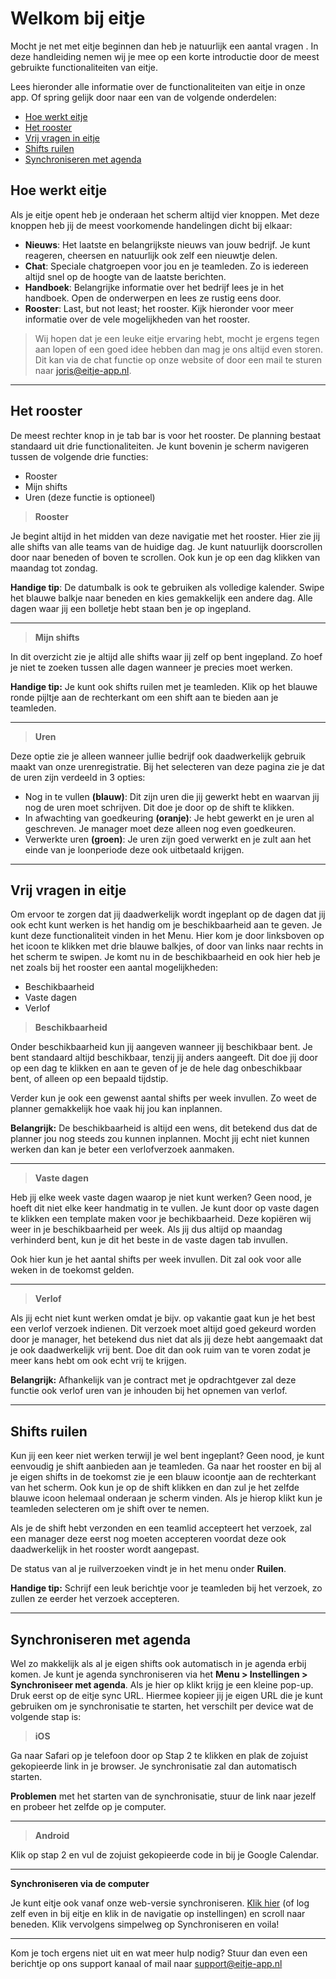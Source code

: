 # Welkom bij eitje

Mocht je net met eitje beginnen dan heb je natuurlijk een aantal vragen . In deze handleiding nemen wij je mee op een korte introductie door de meest gebruikte functionaliteiten van eitje.

Lees hieronder alle informatie over de functionaliteiten van eitje in onze app. Of spring gelijk door naar een van de volgende onderdelen:


* [Hoe werkt eitje](ikbeginmeteitje.md?id=hoe-werkt-eitje)	
* [Het rooster](ikbeginmeteitje.md?id=het-rooster)	
* [Vrij vragen in eitje](ikbeginmeteitje.md?id=vrij-vragen-in-eitje)	
* [Shifts ruilen](ikbeginmeteitje.md?id=shifts-ruilen)	
* [Synchroniseren met agenda](ikbeginmeteitje.md?id=synchroniseren-met-agenda)	


## Hoe werkt eitje
Als je eitje opent heb je onderaan het scherm altijd vier knoppen. Met deze knoppen heb jij de meest voorkomende handelingen dicht bij elkaar:

* **Nieuws**: Het laatste en belangrijkste nieuws van jouw bedrijf. Je kunt reageren, cheersen en natuurlijk ook zelf een nieuwtje delen. 
* **Chat**: Speciale chatgroepen voor jou en je teamleden. Zo is iedereen altijd snel op de hoogte van de laatste berichten.
* **Handboek**: Belangrijke informatie over het bedrijf lees je in het handboek. Open de onderwerpen en lees ze rustig eens door.
* **Rooster**: Last, but not least; het rooster. Kijk hieronder voor meer informatie over de vele mogelijkheden van het rooster.


> Wij hopen dat je een leuke eitje ervaring hebt, mocht je ergens tegen aan lopen of een goed idee hebben dan mag je ons altijd even storen. Dit kan via de chat functie op onze website of door een mail te sturen naar joris@eitje-app.nl.

---

## Het rooster
De meest rechter knop in je tab bar is voor het rooster. De planning bestaat standaard uit drie functionaliteiten. Je kunt bovenin je scherm navigeren tussen de volgende drie functies:

* Rooster
* Mijn shifts
* Uren (deze functie is optioneel)

> **Rooster**

Je begint altijd in het midden van deze navigatie met het rooster. Hier zie jij alle shifts van alle teams van de huidige dag. Je kunt natuurlijk doorscrollen door naar beneden of boven te scrollen. Ook kun je op een dag klikken van maandag tot zondag. 

**Handige tip**: De datumbalk is ook te gebruiken als volledige kalender. Swipe het blauwe balkje naar beneden en kies gemakkelijk een andere dag. Alle dagen waar jij een bolletje hebt staan ben je op ingepland.

---

> **Mijn shifts**

In dit overzicht zie je altijd alle shifts waar jij zelf op bent ingepland. Zo hoef je niet te zoeken tussen alle dagen wanneer je precies moet werken. 

**Handige tip:** Je kunt ook shifts ruilen met je teamleden. Klik op het blauwe ronde pijltje aan de rechterkant om een shift aan te bieden aan je teamleden.

---

> **Uren**

Deze optie zie je alleen wanneer jullie bedrijf ook daadwerkelijk gebruik maakt van onze urenregistratie. Bij het selecteren van deze pagina zie je dat de uren zijn verdeeld in 3 opties: 

* Nog in te vullen **(blauw)**: Dit zijn uren die jij gewerkt hebt en waarvan jij nog de uren moet schrijven. Dit doe je door op de shift te klikken.
* In afwachting van goedkeuring **(oranje)**: Je hebt gewerkt en je uren al geschreven. Je manager moet deze alleen nog even goedkeuren.
* Verwerkte uren **(groen)**: Je uren zijn goed verwerkt en je zult aan het einde van je loonperiode deze ook uitbetaald krijgen.


---


## Vrij vragen in eitje

Om ervoor te zorgen dat jij daadwerkelijk wordt ingeplant op de dagen dat jij ook echt kunt werken is het handig om je beschikbaarheid aan te geven. Je kunt deze functionaliteit vinden in het Menu. Hier kom je door linksboven op het icoon te klikken met drie blauwe balkjes, of door van links naar rechts in het scherm te swipen. Je komt nu in de beschikbaarheid en ook hier heb je net zoals bij het rooster een aantal mogelijkheden:

* Beschikbaarheid
* Vaste dagen
* Verlof

> **Beschikbaarheid**

Onder beschikbaarheid kun jij aangeven wanneer jij beschikbaar bent. Je bent standaard altijd beschikbaar, tenzij jij anders aangeeft. Dit doe jij door op een dag te klikken en aan te geven of je de hele dag onbeschikbaar bent, of alleen op een bepaald tijdstip. 

Verder kun je ook een gewenst aantal shifts per week invullen. Zo weet de planner gemakkelijk hoe vaak hij jou kan inplannen. 

**Belangrijk:** De beschikbaarheid is altijd een wens, dit betekend dus dat de planner jou nog steeds zou kunnen inplannen. Mocht jij echt niet kunnen werken dan kan je beter een verlofverzoek aanmaken.

---

> **Vaste dagen**

Heb jij elke week vaste dagen waarop je niet kunt werken? Geen nood, je hoeft dit niet elke keer handmatig in te vullen. Je kunt door op vaste dagen te klikken een template maken voor je bechikbaarheid. Deze kopiëren wij weer in je beschikbaarheid per week. Als jij dus altijd op maandag verhinderd bent, kun je dit het beste in de vaste dagen tab invullen. 

Ook hier kun je het aantal shifts per week invullen. Dit zal ook voor alle weken in de toekomst gelden. 

---

> **Verlof**

Als jij echt niet kunt werken omdat je bijv. op vakantie gaat kun je het best een verlof verzoek indienen. Dit verzoek moet altijd goed gekeurd worden door je manager, het betekend dus niet dat als jij deze hebt aangemaakt dat je ook daadwerkelijk vrij bent. Doe dit dan ook ruim van te voren zodat je meer kans hebt om ook echt vrij te krijgen.

**Belangrijk:** Afhankelijk van je contract met je opdrachtgever zal deze functie ook verlof uren van je inhouden bij het opnemen van verlof. 

---

## Shifts ruilen

Kun jij een keer niet werken terwijl je wel bent ingeplant? Geen nood, je kunt eenvoudig je shift aanbieden aan je teamleden. Ga naar het rooster en bij al je eigen shifts in de toekomst zie je een blauw icoontje aan de rechterkant van het scherm. Ook kun je op de shift klikken en dan zul je het zelfde blauwe icoon helemaal onderaan je scherm vinden. Als je hierop klikt kun je teamleden selecteren om je shift over te nemen. 

Als je de shift hebt verzonden en een teamlid accepteert het verzoek, zal een manager deze eerst nog moeten accepteren voordat deze ook daadwerkelijk in het rooster wordt aangepast. 

De status van al je ruilverzoeken vindt je in het menu onder **Ruilen**.

**Handige tip:** Schrijf een leuk berichtje voor je teamleden bij het verzoek, zo zullen ze eerder het verzoek accepteren.

---


## Synchroniseren met agenda

Wel zo makkelijk als al je eigen shifts ook automatisch in je agenda erbij komen. Je kunt je agenda synchroniseren via het **Menu > Instellingen > Synchroniseer met agenda**. Als je hier op klikt krijg je een kleine pop-up. Druk eerst op de eitje sync URL. Hiermee kopieer jij je eigen URL die je kunt gebruiken om je synchronisatie te starten, het verschilt per device wat de volgende stap is:

> **iOS**

Ga naar Safari op je telefoon door op Stap 2 te klikken en plak de zojuist gekopieerde link in je browser. Je synchronisatie zal dan automatisch starten. 

**Problemen** met het starten van de synchronisatie, stuur de link naar jezelf en probeer het zelfde op je computer. 


---

> **Android**

Klik op stap 2 en vul de zojuist gekopieerde code in bij je Google Calendar.


---

**Synchroniseren via de computer**

Je kunt eitje ook vanaf onze web-versie synchroniseren. [Klik hier](https://new.eitjeapp.nl/bedrijf) (of log zelf even in bij eitje en klik in de navigatie op instellingen) en scroll naar beneden. Klik vervolgens simpelweg op Synchroniseren en voila!

---


Kom je toch ergens niet uit en wat meer hulp nodig? Stuur dan even een berichtje op ons support kanaal of mail naar support@eitje-app.nl
